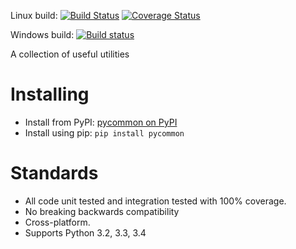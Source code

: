 Linux build: [![Build Status](https://travis-ci.org/dgrant/pycommon.png)](https://travis-ci.org/dgrant/pycommon) [![Coverage Status](https://coveralls.io/repos/dgrant/pycommon/badge.png)](https://coveralls.io/r/dgrant/pycommon)

Windows build: [![Build status](https://ci.appveyor.com/api/projects/status/96kwy8819r627u19)](https://ci.appveyor.com/project/dgrant/pycommon)

A collection of useful utilities

Installing
==========

* Install from PyPI: [pycommon on PyPI](https://pypi.python.org/pypi/pycommon)
* Install using pip: `pip install pycommon`

Standards
=========

* All code unit tested and integration tested with 100% coverage.
* No breaking backwards compatibility
* Cross-platform.
* Supports Python 3.2, 3.3, 3.4
